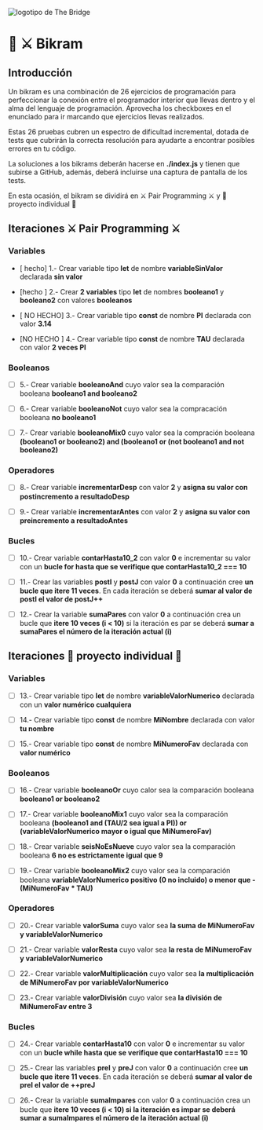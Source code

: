 ![logotipo de The Bridge](https://user-images.githubusercontent.com/27650532/77754601-e8365180-702b-11ea-8bed-5bc14a43f869.png  "logotipo de The Bridge")

# :european_castle: :crossed_swords: Bikram #

## Introducción ##
Un bikram es una combinación de 26 ejercicios de programación para perfeccionar la conexión entre el programador interior que llevas dentro y el alma del lenguaje de programación. Aprovecha los checkboxes en el enunciado para ir marcando que ejercicios llevas realizados.

Estas 26 pruebas cubren un espectro de dificultad incremental, dotada de tests que cubrirán la correcta resolución para ayudarte a encontrar posibles errores en tu código.

La soluciones a los bikrams deberán hacerse en **./index.js** y tienen que subirse a GitHub, además, deberá incluirse una captura de pantalla de los tests.

En esta ocasión, el bikram se dividirá en :crossed_swords: Pair Programming :crossed_swords: y :european_castle: proyecto individual :european_castle:

## Iteraciones :crossed_swords: Pair Programming :crossed_swords: ##

### Variables ###

- [ hecho] 1.- Crear variable tipo **let** de nombre **variableSinValor** declarada **sin valor**

- [hecho ] 2.- Crear **2 variables** tipo **let** de nombres **booleano1** y **booleano2** con valores **booleanos**

- [ NO HECHO] 3.- Crear variable tipo **const** de nombre **PI** declarada con valor **3.14**

- [NO HECHO ] 4.- Crear variable tipo **const** de nombre **TAU** declarada con valor **2 veces PI**

### Booleanos ###

- [ ] 5.- Crear variable **booleanoAnd** cuyo valor sea la comparación booleana **booleano1 and booleano2**

- [ ] 6.- Crear variable **booleanoNot** cuyo valor sea la compracación booleana **no booleano1**

- [ ] 7.- Crear variable **booleanoMix0** cuyo valor sea la compración booleana **(booleano1 or booleano2) and (booleano1 or (not booleano1 and not booleano2)**

### Operadores ###

- [ ] 8.- Crear variable **incrementarDesp** con valor **2** y **asigna su valor con postincremento a resultadoDesp**

- [ ] 9.- Crear variable **incrementarAntes** con valor **2** y **asigna su valor con preincremento a resultadoAntes**

### Bucles ###

- [ ] 10.- Crear variable **contarHasta10_2** con valor **0** e incrementar su valor con un **bucle for hasta que se verifique que contarHasta10_2 === 10** 

- [ ] 11.- Crear las variables **postI** y **postJ** con valor **0** a continuación cree **un bucle que itere 11 veces**. En cada iteración se deberá **sumar al valor de postI el valor de postJ++**

- [ ] 12.- Crear la variable **sumaPares** con valor **0** a continuación crea un bucle que **itere 10 veces (i < 10)** si la iteración es par se deberá **sumar a sumaPares el número de la iteración actual (i)**

## Iteraciones :european_castle: proyecto individual :european_castle: ##

### Variables ###

- [ ] 13.- Crear variable tipo **let** de nombre **variableValorNumerico** declarada con un **valor numérico cualquiera**

- [ ] 14.- Crear variable tipo **const** de nombre **MiNombre** declarada con valor **tu nombre**

- [ ] 15.- Crear variable tipo **const** de nombre **MiNumeroFav** declarada con **valor numérico**

### Booleanos ###

- [ ] 16.- Crear variable **booleanoOr** cuyo calor sea la comparación booleana **booleano1 or booleano2**

- [ ] 17.- Crear variable **booleanoMix1** cuyo valor sea la comparación booleana **(booleano1 and (TAU/2 sea igual a PI)) or (variableValorNumerico mayor o igual que MiNumeroFav)**

- [ ] 18.- Crear variable **seisNoEsNueve** cuyo valor sea la comparación booleana **6 no es estrictamente igual que 9**


- [ ] 19.- Crear variable **booleanoMix2** cuyo valor sea la comparación booleana **variableValorNumerico positivo (0 no incluido) o menor que -(MiNumeroFav * TAU)**

### Operadores ###

- [ ] 20.- Crear variable **valorSuma** cuyo valor sea **la suma de MiNumeroFav y variableValorNumerico**

- [ ] 21.-  Crear variable **valorResta** cuyo valor sea **la resta de MiNumeroFav y variableValorNumerico**

- [ ] 22.-  Crear variable **valorMultiplicación** cuyo valor sea **la multiplicación de MiNumeroFav por variableValorNumerico**

- [ ] 23.-  Crear variable **valorDivisión** cuyo valor sea **la división de MiNumeroFav entre 3**

### Bucles ###

- [ ] 24.- Crear variable **contarHasta10** con valor **0** e incrementar su valor con un **bucle while hasta que se verifique que contarHasta10 === 10**

- [ ] 25.- Crear las variables **preI** y **preJ** con valor **0** a continuación cree **un bucle que itere 11 veces**. En cada iteración se deberá **sumar al valor de preI el valor de ++preJ**

- [ ] 26.- Crear la variable **sumaImpares** con valor **0** a continuación crea un bucle que **itere 10 veces (i < 10) si la iteración es impar se deberá sumar a sumaImpares el número de la iteración actual (i)**
